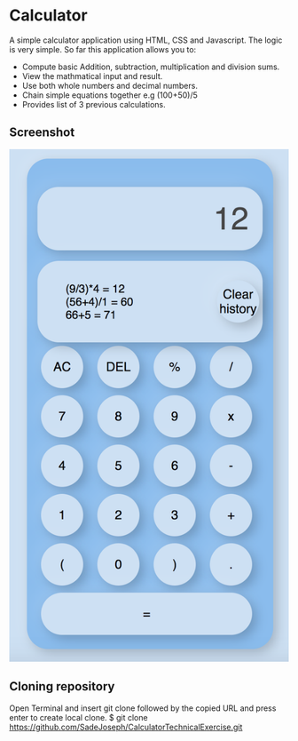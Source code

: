 # Calculator
A simple calculator application using HTML, CSS and Javascript. The logic is very simple. 
So far this application allows you to: 

- Compute basic Addition, subtraction, multiplication and division  sums.
- View the mathmatical input and result.
- Use both whole numbers and decimal numbers.
- Chain simple equations together e.g (100+50)/5
- Provides list of 3 previous calculations. 

## Screenshot 

![App Screenshot](/assets/screenshot5.png)

## Cloning repository 
Open Terminal and insert git clone followed by the copied URL and press enter to create local clone. 
$ git clone https://github.com/SadeJoseph/CalculatorTechnicalExercise.git
 